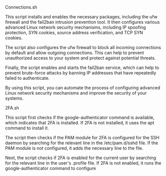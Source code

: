 Connections.sh

This script installs and enables the necessary packages, including the ufw firewall and the fail2ban intrusion prevention tool. It then configures various advanced Linux network security mechanisms, including IP spoofing protection, SYN cookies, source address verification, and TCP SYN cookies.

The script also configures the ufw firewall to block all incoming connections by default and allow outgoing connections. This can help to prevent unauthorized access to your system and protect against potential threats.

Finally, the script enables and starts the fail2ban service, which can help to prevent brute-force attacks by banning IP addresses that have repeatedly failed to authenticate.

By using this script, you can automate the process of configuring advanced Linux network security mechanisms and improve the security of your systems.

2FA.sh

This script first checks if the google-authenticator command is available, which indicates that 2FA is installed. If 2FA is not installed, it uses the apt command to install it.

The script then checks if the PAM module for 2FA is configured for the SSH daemon by searching for the relevant line in the /etc/pam.d/sshd file. If the PAM module is not configured, it adds the necessary line to the file.

Next, the script checks if 2FA is enabled for the current user by searching for the relevant line in the user's .profile file. If 2FA is not enabled, it runs the google-authenticator command to configure
